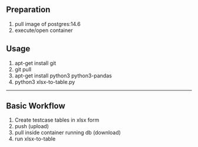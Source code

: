 ## Preparation

1. pull image of postgres:14.6
2. execute/open container

## Usage

1. apt-get install git
2. git pull <repository>
3. apt-get install python3 python3-pandas
4. python3 xlsx-to-table.py

-----

## Basic Workflow

1. Create testcase tables in xlsx form
2. push (upload)
3. pull inside container running db (download)
4. run xlsx-to-table

